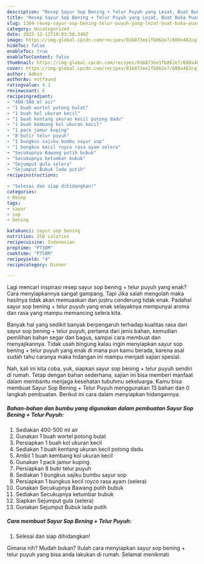 ```yaml
---
description: "Resep Sayur Sop Bening + Telur Puyuh yang Lezat, Buat Buka Puasa Bisa Manjain Lidah"
title: "Resep Sayur Sop Bening + Telur Puyuh yang Lezat, Buat Buka Puasa Bisa Manjain Lidah"
slug: 1304-resep-sayur-sop-bening-telur-puyuh-yang-lezat-buat-buka-puasa-bisa-manjain-lidah
category: Uncategorized
date: 2022-12-12T10:03:50.340Z
image: https://img-global.cpcdn.com/recipes/016873ee1fb862e7/680x482cq70/sayur-sop-bening-telur-puyuh-foto-resep-utama.jpg
hideToc: false
enableToc: true
enableTocContent: false
thumbnail: https://img-global.cpcdn.com/recipes/016873ee1fb862e7/680x482cq70/sayur-sop-bening-telur-puyuh-foto-resep-utama.jpg
cover: https://img-global.cpcdn.com/recipes/016873ee1fb862e7/680x482cq70/sayur-sop-bening-telur-puyuh-foto-resep-utama.jpg
author: Admin
authorAv: notfound
ratingvalue: 4.1
reviewcount: 6
recipeingredient:
- "400-500 ml air"
- "1 buah wortel potong bulat"
- "1 buah kol ukuran kecil"
- "1 buah kentang ukuran kecil potong dadu"
- "1 buah kembang kol ukuran kecil"
- "1 pack jamur kuping"
- "8 butir telur puyuh"
- "1 bungkus sajiku bumbu sayur sop"
- "1 bungkus kecil royco rasa ayam selera"
- "Secukupnya Bawang putih bubuk"
- "Secukupnya ketumbar bubuk"
- "Sejumput gula selera"
- "Sejumput Bubuk lada putih"
recipeinstructions:

- "Selesai dan siap dihidangkan!"
categories:
- Resep
tags:
- sayur
- sop
- bening

katakunci: sayur sop bening 
nutrition: 250 calories
recipecuisine: Indonesian
preptime: "PT38M"
cooktime: "PT58M"
recipeyield: "4"
recipecategory: Dinner

---
```



Lagi mencari inspirasi resep sayur sop bening + telur puyuh yang enak? Cara menyiapkannya sangat gampang. Tapi Jika salah mengolah maka hasilnya tidak akan memuaskan dan justru cenderung tidak enak. Padahal sayur sop bening + telur puyuh yang enak selayaknya mempunyai aroma dan rasa yang mampu memancing selera kita.


Banyak hal yang sedikit banyak berpengaruh terhadap kualitas rasa dari sayur sop bening + telur puyuh, pertama dari jenis bahan, kemudian pemilihan bahan segar dan bagus, sampai cara membuat dan menyajikannya. Tidak usah bingung kalau ingin menyiapkan sayur sop bening + telur puyuh yang enak di mana pun kamu berada, karena asal sudah tahu caranya maka hidangan ini mampu menjadi sajian spesial.




Nah, kali ini kita coba, yuk, siapkan sayur sop bening + telur puyuh sendiri di rumah. Tetap dengan bahan sederhana, sajian ini bisa memberi manfaat dalam membantu menjaga kesehatan tubuhmu sekeluarga. Kamu bisa membuat Sayur Sop Bening + Telur Puyuh menggunakan 13 bahan dan 0 langkah pembuatan. Berikut ini cara dalam menyiapkan hidangannya.

<!--inarticleads1-->

##### Bahan-bahan dan bumbu yang digunakan dalam pembuatan Sayur Sop Bening + Telur Puyuh:

1. Sediakan 400-500 ml air
1. Gunakan 1 buah wortel potong bulat
1. Persiapkan 1 buah kol ukuran kecil
1. Sediakan 1 buah kentang ukuran kecil potong dadu
1. Ambil 1 buah kembang kol ukuran kecil
1. Gunakan 1 pack jamur kuping
1. Persiapkan 8 butir telur puyuh
1. Sediakan 1 bungkus sajiku bumbu sayur sop
1. Persiapkan 1 bungkus kecil royco rasa ayam (selera)
1. Gunakan Secukupnya Bawang putih bubuk
1. Sediakan Secukupnya ketumbar bubuk
1. Siapkan Sejumput gula (selera)
1. Gunakan Sejumput Bubuk lada putih




<!--inarticleads2-->

##### Cara membuat Sayur Sop Bening + Telur Puyuh:


1. Selesai dan siap dihidangkan!



Gimana nih? Mudah bukan? Itulah cara menyiapkan sayur sop bening + telur puyuh yang bisa anda lakukan di rumah. Selamat menikmati
